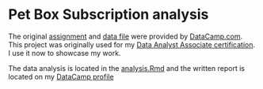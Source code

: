 # Pet Box Subscription analysis

The original [assignment](docs/Assignment.pdf) and [data file](input/pet_sales.csv)
were provided by [DataCamp.com](https://www.datacamp.com/). This project was 
originally used for my
[Data Analyst Associate certification](https://www.datacamp.com/certificate/DA0016698068691).
I use it now to showcase my work.


The data analysis is located in the [analysis.Rmd](analysis.Rmd) and the written report
is located on my [DataCamp profile](https://app.datacamp.com/workspace/w/a3a8ffa5-3924-4746-9f40-5e9c8648c245)
